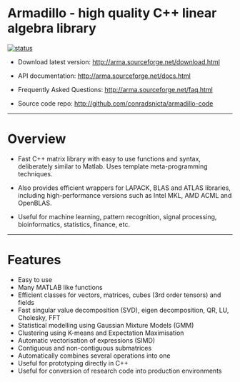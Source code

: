 # Armadillo - high quality C++ linear algebra library
[![status](http://joss.theoj.org/papers/4d6506e46a96659b74f48b51ef92fa93/status.svg)](http://joss.theoj.org/papers/4d6506e46a96659b74f48b51ef92fa93)

* Download latest version: http://arma.sourceforge.net/download.html

* API documentation:  http://arma.sourceforge.net/docs.html

* Frequently Asked Questions:  http://arma.sourceforge.net/faq.html

* Source code repo: http://github.com/conradsnicta/armadillo-code

---

# Overview

* Fast C++ matrix library with easy to use functions and syntax, deliberately similar to Matlab. Uses template meta-programming techniques.

* Also provides efficient wrappers for LAPACK, BLAS and ATLAS libraries, including high-performance versions such as Intel MKL, AMD ACML and OpenBLAS.

* Useful for machine learning, pattern recognition, signal processing, bioinformatics, statistics, finance, etc.

---

# Features

* Easy to use
* Many MATLAB like functions
* Efficient classes for vectors, matrices, cubes (3rd order tensors) and fields
* Fast singular value decomposition (SVD), eigen decomposition, QR, LU, Cholesky, FFT
* Statistical modelling using Gaussian Mixture Models (GMM)
* Clustering using K-means and Expectation Maximisation
* Automatic vectorisation of expressions (SIMD)
* Contiguous and non-contiguous submatrices
* Automatically combines several operations into one
* Useful for prototyping directly in C++
* Useful for conversion of research code into production environments

